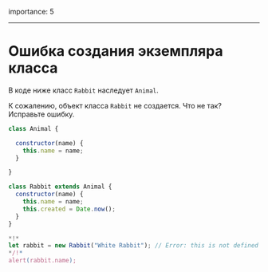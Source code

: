 importance: 5

---

# Ошибка создания экземпляра класса

В коде ниже класс `Rabbit` наследует `Animal`.

К сожалению, объект класса `Rabbit` не создается. Что не так? Исправьте ошибку.

```js run
class Animal {

  constructor(name) {
    this.name = name;
  }

}

class Rabbit extends Animal {
  constructor(name) {  
    this.name = name;
    this.created = Date.now();
  }
}

*!*
let rabbit = new Rabbit("White Rabbit"); // Error: this is not defined
*/!*
alert(rabbit.name);
```
